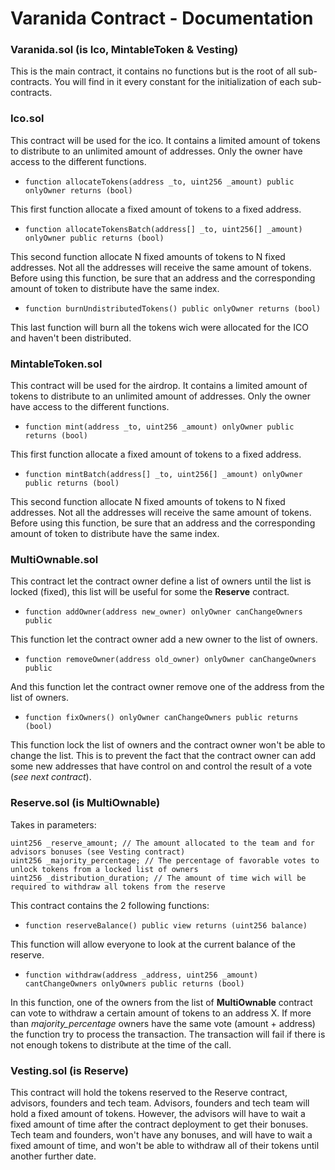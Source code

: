 # Varanida Contract - Documentation

### Varanida.sol (is Ico, MintableToken & Vesting)
This is the main contract, it contains no functions but is the root of all sub-contracts.
You will find in it every constant for the initialization of each sub-contracts.

### Ico.sol
This contract will be used for the ico.
It contains a limited amount of tokens to distribute to an unlimited amount of addresses.
Only the owner have access to the different functions.

+ `function allocateTokens(address _to, uint256 _amount) public onlyOwner returns (bool)`

This first function allocate a fixed amount of tokens to a fixed address.

+ `function allocateTokensBatch(address[] _to, uint256[] _amount) onlyOwner public returns (bool)`

This second function allocate N fixed amounts of tokens to N fixed addresses.
Not all the addresses will receive the same amount of tokens.
Before using this function, be sure that an address and the corresponding amount of token to distribute have the same index.

+ `function burnUndistributedTokens() public onlyOwner returns (bool)`

This last function will burn all the tokens wich were allocated for the ICO and haven't been distributed.

### MintableToken.sol
This contract will be used for the airdrop.
It contains a limited amount of tokens to distribute to an unlimited amount of addresses.
Only the owner have access to the different functions.

+ `function mint(address _to, uint256 _amount) onlyOwner public returns (bool)`

This first function allocate a fixed amount of tokens to a fixed address.

+ `function mintBatch(address[] _to, uint256[] _amount) onlyOwner public returns (bool)`

This second function allocate N fixed amounts of tokens to N fixed addresses.
Not all the addresses will receive the same amount of tokens.
Before using this function, be sure that an address and the corresponding amount of token to distribute have the same index.

### MultiOwnable.sol

This contract let the contract owner define a list of owners until the list is locked (fixed),
this list will be useful for some the __Reserve__ contract.

 + `function addOwner(address new_owner) onlyOwner canChangeOwners public`

 This function let the contract owner add a new owner to the list of owners.

 + `function removeOwner(address old_owner) onlyOwner canChangeOwners public`

 And this function let the contract owner remove one of the address from the list of owners.

 + `function fixOwners() onlyOwner canChangeOwners public returns (bool)`

This function lock the list of owners and the contract owner won't be able to change the list.
This is to prevent the fact that the contract owner can add some new addresses that have control on and control the result of a vote (_see next contract_).

### Reserve.sol (is MultiOwnable)

Takes in parameters:
```
uint256 _reserve_amount; // The amount allocated to the team and for advisors bonuses (see Vesting contract)
uint256 _majority_percentage; // The percentage of favorable votes to unlock tokens from a locked list of owners
uint256 _distribution_duration; // The amount of time wich will be required to withdraw all tokens from the reserve
```

This contract contains the 2 following functions:

 + `function reserveBalance() public view returns (uint256 balance)`

This function will allow everyone to look at the current balance of the reserve.

 + `function withdraw(address _address, uint256 _amount) cantChangeOwners onlyOwners public returns (bool)`

In this function, one of the owners from the list of __MultiOwnable__ contract can vote to withdraw a certain amount of tokens to an address X.
If more than _majority_percentage_ owners have the same vote (amount + address) the function try to process the transaction.
The transaction will fail if there is not enough tokens to distribute at the time of the call.

### Vesting.sol (is Reserve)

This contract will hold the tokens reserved to the Reserve contract, advisors, founders and tech team.
Advisors, founders and tech team will hold a fixed amount of tokens.
However, the advisors will have to wait a fixed amount of time after the contract deployment to get their bonuses.
Tech team and founders, won't have any bonuses,
and will have to wait a fixed amount of time,
and won't be able to withdraw all of their tokens until another further date.
